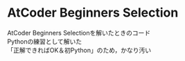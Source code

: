 # AtCoder Beginners Selection
AtCoder Beginners Selectionを解いたときのコード  
Pythonの練習として解いた  
「正解できればOK＆初Python」のため，かなり汚い
